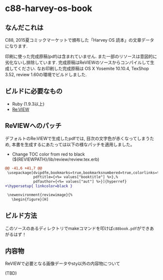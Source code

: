 c88-harvey-os-book
==================

## なんだこれは
C88, 2015夏コミックマーケットで頒布した「Harvey OS 読本」の文章データになります.

印刷に使った完成原稿(pdf)は含まれていません. また一部のリソースは意図的に劣化ないし排除しています.
完成原稿はReVIEWのソースからコンパイルして生成してください.
なお印刷した完成原稿は OS X Yosemite 10.10.4, TexShop 3.52, review 1.60の環境でビルドしました.

## ビルドに必要なもの

- Ruby (1.9.3以上)
- [Re:VIEW](https://github.com/kmuto/review)

## ReVIEWへのパッチ

デフォルトのRe:VIEWで生成したpdfでは, 目次の文字色が赤くなってしまうため,
本書を生成するにあたっては以下の様なパッチを適用しました。

- Change TOC color from red to black (${REVIEWPATH}/lib/review/review.tex.erb)
```diff
@@ -41,6 +41,7 @@
 \usepackage[dvipdfm,bookmarks=true,bookmarksnumbered=true,colorlinks=true,%
             pdftitle={<%= values["booktitle"] %>},%
             pdfauthor={<%= values["aut"] %>}]{hyperref}
+\hypersetup{ linkcolor=black }

 \newenvironment{reviewimage}{%
   \begin{figure}[H]
```

## ビルド方法
このソースのあるディレクトリでmakeコマンドを叩けば```c88book.pdf```ができあがるはず！

## 内容物
ReVIEWで必要となる画像データやsty以外の内容物について

(TBD)
